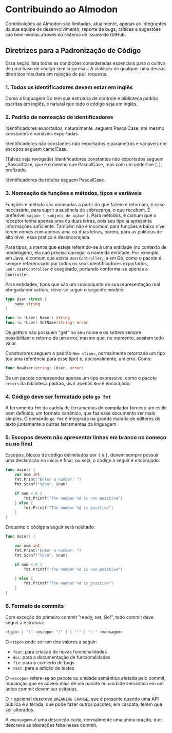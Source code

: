 # Contribuindo ao Almodon

Contribuições ao Almodon são limitadas, atualmente, apenas ao integrantes da sua equipe de desenvolvimento, reporte de bugs, críticas e sugestões são bem-vindas através do sistema de issues do GitHub.

## Diretrizes para a Padronização de Código

Essa seção lista todas as condições consideradas essenciais para o cultivo de uma base de código sem surpresas. A violação de qualquer uma dessas diretrizes resultará em rejeição de pull requests.

### 1. Todos os identificadores devem estar em inglês

Como a linguagem Go tem sua estrutura de controle e biblioteca padrão escritas em inglês, é natural que todo o código seja em inglês.

### 2. Padrão de nomeação de identificadores

Identificadores exportados, naturalmente, seguem PascalCase, até mesmo constantes e variáveis exportadas.

Identificadores não constantes não exportados e parametros e variáveis em escopos seguem camelCase.

(Talvez seja revogada) Identificadores constantes não exportados seguem _PascalCase, que é o mesmo que PascalCase, mas com um underline (`_`), prefixado.

Identificadores de rótulos seguem PascalCase.

### 3. Nomeação de funções e métodos, tipos e variáveis

Funções e método são nomeadas a partir do que fazem e retornam, e caso necessário, para suprir a ausência de sobrecarga, o que recebem. É preferível `<ação> [ <objeto de ação> ]`. Para métodos, é comum que o receptor tenha apenas uma ou duas letras, pois seu tipo já apresenta informações suficiente. Também não é incomum para funções e baixo nível terem nomes com apenas uma ou duas letras, porém, para as políticas de alto nível, essa prática é desencorajada.

Para tipos, a menos que esteja referindo-se à uma entidade (no contexto de modelagem), ela não precisa carregar o nome da entidade. Por exemplo, em Java, é comum que exista `UserController`, já em Go, como o pacote é sempre referenciado por todos os seus identificadores exportados, `user.UserController` é exagerado, portando conforma-se apenas a `Controller`.

Para entidades, tipos que são um subconjunto de sua representação real obrigada por _setters_, deve-se seguir o seguinte modelo:

```go
type User struct {
    name string
}

func (u *User) Name() string
func (u *User) SetName(string) error
```

Os _getters_ não possuem "get" no seu nome e os _setters_ sempre possibilitam o retorno de um error, mesmo que, no momento, aceitem todo valor.

Construtores seguem o padrão `New <tipo>`, normalmente retornado um tipo (ou uma referência para esse tipo) e, opcionalmente, um erro. Como:

```go
func NewUser(string) (User, error)
```

Se um pacote compreender apenas um tipo expressivo, como o pacote `errors` da biblioteca padrão, usar apenas `New` é encorajado.

### 4. Código deve ser formatado pelo `go fmt`

A ferramenta `fmt` da cadeia de ferramentas do compilador fornece um estilo bem definido, um formato canônico, que faz esse documento ser mais simples. O comando `go fmt` é integrado na grande maioria de editores de texto juntamente a outras ferramentas da linguagem.

### 5. Escopos devem não apresentar linhas em branco no começo ou no final

Escopos, blocos de código delimitados por `{` e `}`, devem sempre possuir uma declaração no início e final, ou seja, o código a seguir é encorajado:

```go
func main() {
    var num int
    fmt.Print("Enter a number: ")
    fmt.Scanf("%d\n", &num)

    if num < 0 {
        fmt.Printf("The number %d is non-positive")
    } else {
        fmt.Printf("The number %d is positive")
    }
}
```

Enquanto o código a seguir será rejeitado:

```go
func main() {

    var num int
    fmt.Print("Enter a number: ")
    fmt.Scanf("%d\n", &num)

    if num < 0 {
        fmt.Printf("The number %d is non-positive")

    } else {
        fmt.Printf("The number %d is positive")
    }
}
```

### 6. Formato de commits

Com exceção do primeiro commit "ready, set, Go!", todo commit deve seguir a estrutura:

```go
<tipo> [ "(" <escopo> ")" ] [ "!" ] ": " <mensagem>
```

O `<tipo>` pode ser um dos valores a seguir:

- `feat`: para criação de novas funcionalidades
- `doc`: para a documentação de funcionalidades
- `fix`: para o conserto de bugs
- `test`: para a adição de testes

O `<escopo>` refere-se ao pacote ou unidade semântica afetada pelo commit, mudanças que envolvem mais de um pacote ou unidade semântica em um único commit devem ser evitadas.

O `!` opcional descreve `BREAKING CHANGE`, que é presente quando uma API pública é alterada, que pode fazer outros pacotes, em cascata, terem que ser alterados.

A `<mensagem>` é uma descrição curta, normalmente uma única oração, que descreve as alterações feita nesse commit.